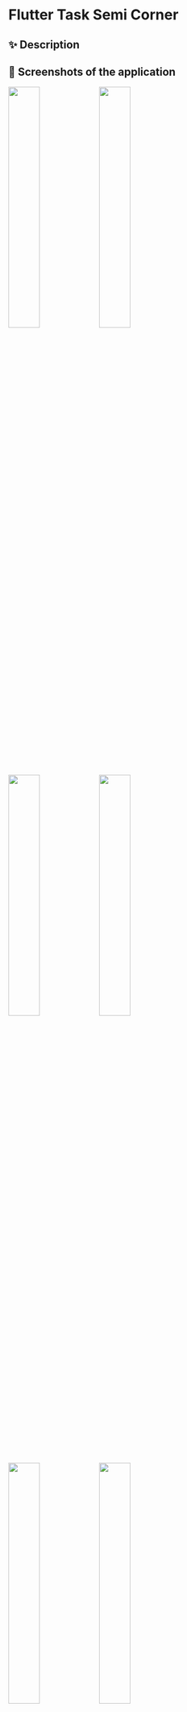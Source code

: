 # Flutter Task Semi Corner

## ✨ Description

## 📱 Screenshots of the application

<div>
    <img src="https://github.com/Marwanhoo/flutter_task_semi_corner/assets/125823028/4b565c95-548c-4b02-aa25-2dd5f03ca71a" width="35%">
    <img src="https://github.com/Marwanhoo/flutter_task_semi_corner/assets/125823028/f68984dd-8054-400f-83a1-77d6a35cfa5e" width="35%">
     <img src="https://github.com/Marwanhoo/flutter_task_semi_corner/assets/125823028/f8b0914e-7a59-48dc-b339-6b467246a0ea" width="35%">
    <img src="https://github.com/Marwanhoo/flutter_task_semi_corner/assets/125823028/cf51c74e-6443-46be-978a-2e23069f5311" width="35%">
   <img src="https://github.com/Marwanhoo/flutter_task_semi_corner/assets/125823028/31ff4b40-d074-4f51-8c20-c1af45adc85e" width="35%">
  <img src="https://github.com/Marwanhoo/flutter_task_semi_corner/assets/125823028/fc3cad16-8823-454d-b560-0911b0e681b1" width="35%">
  <img src="https://github.com/Marwanhoo/flutter_task_semi_corner/assets/125823028/a481447c-be37-4c99-9ad2-fb1142ce08b3" width="35%">
  <img src="https://github.com/Marwanhoo/flutter_task_semi_corner/assets/125823028/9a147900-d236-42cc-a329-9f3e9a6f570e" width="35%">
  <img src="https://github.com/Marwanhoo/flutter_task_semi_corner/assets/125823028/2ee08fb9-e8b9-49c4-8ed2-287ff72fbaab"  width="35%">
  <img src="https://github.com/Marwanhoo/flutter_task_semi_corner/assets/125823028/468c1854-9542-4dc8-aa35-3f6f8d0c7e98" width="35%">
    <img src="https://github.com/Marwanhoo/flutter_task_semi_corner/assets/125823028/73b04aae-b99a-4d93-b5fc-fad7e6a9d5c1" width="35%">
    <img src="https://github.com/Marwanhoo/flutter_task_semi_corner/assets/125823028/bfd05cb3-e9ce-416d-b0e3-53c300cb2c0a" width="35%">
</div>

## 🎥 Video


## 📄 Project Structure
Visual Representation of the project's directory structure
- `lib/`
  - `controller/`
  - `layoutt`
  - `main/`
  - `model/`
  - `routing/`
  - `view/`
  - `widgets`

## 🌴 Folders tree
```
flutter semi corner/
└── lib/
    ├── controller/
    │   ├── bloc_observer/
    │   │   └── bloc_observer.dart
    │   ├── general_cubit/
    │   │   ├── general_cubit.dart
    │   │   └── general_state.dart
    │   └── theme_cubit/
    │       ├── theme_cubit.dart
    │       └── theme_state.dart
    ├── layout/
    │   └── layout_screen.dart
    ├── main/
    │   └── main.dart
    ├── model/
    │   ├── models/
    │   │   ├── movies_model.dart
    │   │   └── video_model.dart
    │   ├── repository/
    │   │   └── movies_repository.dart
    │   └── service/
    │       └── movies_web_services.dart
    ├── routing/
    │   └── app_router.dart
    ├── view/
    │   ├── details_view.dart
    │   ├── now_playing_view.dart
    │   ├── popular_view.dart
    │   ├── top_rated_view.dart
    │   └── upcoming_view.dart
    └── widgets/
        ├── custom_drawer.dart
        ├── custom_search_field.dart
        ├── no_movies_found.dart
        ├── offline_screen.dart
        └── ont_item_builder.dart
```
